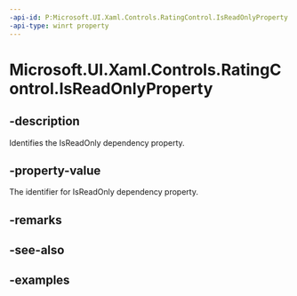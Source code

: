 ```yaml
---
-api-id: P:Microsoft.UI.Xaml.Controls.RatingControl.IsReadOnlyProperty
-api-type: winrt property
---
```

<!-- Property syntax.
public DependencyProperty IsReadOnlyProperty { get; }
-->

# Microsoft.UI.Xaml.Controls.RatingControl.IsReadOnlyProperty


## -description

Identifies the IsReadOnly dependency property.


## -property-value

The identifier for IsReadOnly dependency property.


## -remarks


## -see-also


## -examples


